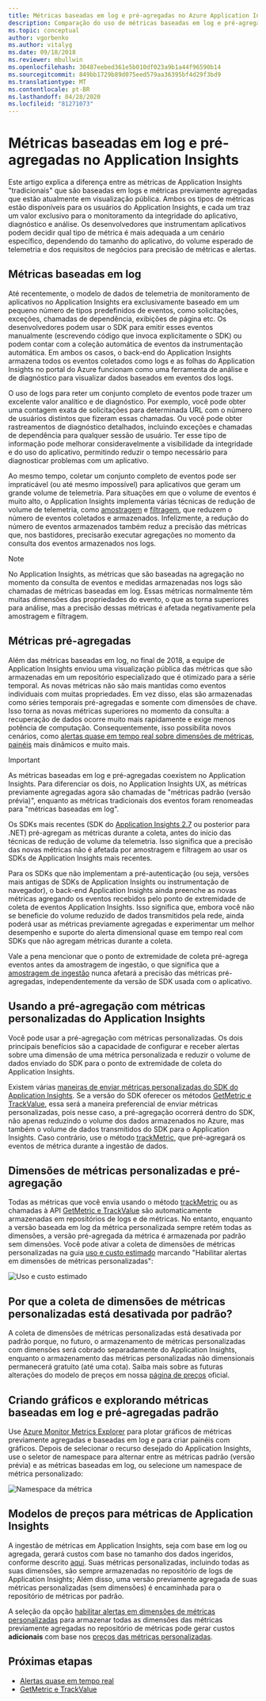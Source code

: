 ```yaml
---
title: Métricas baseadas em log e pré-agregadas no Azure Application Insights | Microsoft Docs
description: Comparação do uso de métricas baseadas em log e pré-agregadas no Azure Application Insights
ms.topic: conceptual
author: vgorbenko
ms.author: vitalyg
ms.date: 09/18/2018
ms.reviewer: mbullwin
ms.openlocfilehash: 30487eebed361e5b010df023a9b1a44f96590b14
ms.sourcegitcommit: 849bb1729b89d075eed579aa36395bf4d29f3bd9
ms.translationtype: MT
ms.contentlocale: pt-BR
ms.lasthandoff: 04/28/2020
ms.locfileid: "81271073"
---
```

# <a name="log-based-and-pre-aggregated-metrics-in-application-insights"></a>Métricas baseadas em log e pré-agregadas no Application Insights

Este artigo explica a diferença entre as métricas de Application Insights "tradicionais" que são baseadas em logs e métricas previamente agregadas que estão atualmente em visualização pública. Ambos os tipos de métricas estão disponíveis para os usuários do Application Insights, e cada um traz um valor exclusivo para o monitoramento da integridade do aplicativo, diagnóstico e análise. Os desenvolvedores que instrumentam aplicativos podem decidir qual tipo de métrica é mais adequada a um cenário específico, dependendo do tamanho do aplicativo, do volume esperado de telemetria e dos requisitos de negócios para precisão de métricas e alertas.

## <a name="log-based-metrics"></a>Métricas baseadas em log

Até recentemente, o modelo de dados de telemetria de monitoramento de aplicativos no Application Insights era exclusivamente baseado em um pequeno número de tipos predefinidos de eventos, como solicitações, exceções, chamadas de dependência, exibições de página etc. Os desenvolvedores podem usar o SDK para emitir esses eventos manualmente (escrevendo código que invoca explicitamente o SDK) ou podem contar com a coleção automática de eventos da instrumentação automática. Em ambos os casos, o back-end do Application Insights armazena todos os eventos coletados como logs e as folhas do Application Insights no portal do Azure funcionam como uma ferramenta de análise e de diagnóstico para visualizar dados baseados em eventos dos logs.

O uso de logs para reter um conjunto completo de eventos pode trazer um excelente valor analítico e de diagnóstico. Por exemplo, você pode obter uma contagem exata de solicitações para determinada URL com o número de usuários distintos que fizeram essas chamadas. Ou você pode obter rastreamentos de diagnóstico detalhados, incluindo exceções e chamadas de dependência para qualquer sessão de usuário. Ter esse tipo de informação pode melhorar consideravelmente a visibilidade da integridade e do uso do aplicativo, permitindo reduzir o tempo necessário para diagnosticar problemas com um aplicativo.

Ao mesmo tempo, coletar um conjunto completo de eventos pode ser impraticável (ou até mesmo impossível) para aplicativos que geram um grande volume de telemetria. Para situações em que o volume de eventos é muito alto, o Application Insights implementa várias técnicas de redução de volume de telemetria, como [amostragem](https://docs.microsoft.com/azure/application-insights/app-insights-sampling) e [filtragem](https://docs.microsoft.com/azure/application-insights/app-insights-api-filtering-sampling), que reduzem o número de eventos coletados e armazenados. Infelizmente, a redução do número de eventos armazenados também reduz a precisão das métricas que, nos bastidores, precisarão executar agregações no momento da consulta dos eventos armazenados nos logs.

> [!NOTE]
> No Application Insights, as métricas que são baseadas na agregação no momento da consulta de eventos e medidas armazenadas nos logs são chamadas de métricas baseadas em log. Essas métricas normalmente têm muitas dimensões das propriedades do evento, o que as torna superiores para análise, mas a precisão dessas métricas é afetada negativamente pela amostragem e filtragem.

## <a name="pre-aggregated-metrics"></a>Métricas pré-agregadas

Além das métricas baseadas em log, no final de 2018, a equipe de Application Insights enviou uma visualização pública das métricas que são armazenadas em um repositório especializado que é otimizado para a série temporal. As novas métricas não são mais mantidas como eventos individuais com muitas propriedades. Em vez disso, elas são armazenadas como séries temporais pré-agregadas e somente com dimensões de chave. Isso torna as novas métricas superiores no momento da consulta: a recuperação de dados ocorre muito mais rapidamente e exige menos potência de computação. Consequentemente, isso possibilita novos cenários, como [alertas quase em tempo real sobre dimensões de métricas](https://docs.microsoft.com/azure/monitoring-and-diagnostics/monitoring-near-real-time-metric-alerts), [painéis](https://docs.microsoft.com/azure/azure-monitor/app/overview-dashboard) mais dinâmicos e muito mais.

> [!IMPORTANT]
> As métricas baseadas em log e pré-agregadas coexistem no Application Insights. Para diferenciar os dois, no Application Insights UX, as métricas previamente agregadas agora são chamadas de "métricas padrão (versão prévia)", enquanto as métricas tradicionais dos eventos foram renomeadas para "métricas baseadas em log".

Os SDKs mais recentes (SDK do [Application Insights 2.7](https://www.nuget.org/packages/Microsoft.ApplicationInsights/2.7.2) ou posterior para .NET) pré-agregam as métricas durante a coleta, antes do início das técnicas de redução de volume da telemetria. Isso significa que a precisão das novas métricas não é afetada por amostragem e filtragem ao usar os SDKs de Application Insights mais recentes.

Para os SDKs que não implementam a pré-autenticação (ou seja, versões mais antigas de SDKs de Application Insights ou instrumentação de navegador), o back-end Application Insights ainda preenche as novas métricas agregando os eventos recebidos pelo ponto de extremidade de coleta de eventos Application Insights. Isso significa que, embora você não se beneficie do volume reduzido de dados transmitidos pela rede, ainda poderá usar as métricas previamente agregadas e experimentar um melhor desempenho e suporte do alerta dimensional quase em tempo real com SDKs que não agregam métricas durante a coleta.

Vale a pena mencionar que o ponto de extremidade de coleta pré-agrega eventos antes da amostragem de ingestão, o que significa que a [amostragem de ingestão](https://docs.microsoft.com/azure/application-insights/app-insights-sampling) nunca afetará a precisão das métricas pré-agregadas, independentemente da versão de SDK usada com o aplicativo.  

## <a name="using-pre-aggregation-with-application-insights-custom-metrics"></a>Usando a pré-agregação com métricas personalizadas do Application Insights

Você pode usar a pré-agregação com métricas personalizadas. Os dois principais benefícios são a capacidade de configurar e receber alertas sobre uma dimensão de uma métrica personalizada e reduzir o volume de dados enviado do SDK para o ponto de extremidade de coleta do Application Insights.

Existem várias [maneiras de enviar métricas personalizadas do SDK do Application Insights](https://docs.microsoft.com/azure/application-insights/app-insights-api-custom-events-metrics). Se a versão do SDK oferecer os métodos [GetMetric e TrackValue](https://docs.microsoft.com/azure/application-insights/app-insights-api-custom-events-metrics#getmetric), essa será a maneira preferencial de enviar métricas personalizadas, pois nesse caso, a pré-agregação ocorrerá dentro do SDK, não apenas reduzindo o volume dos dados armazenados no Azure, mas também o volume de dados transmitidos do SDK para o Application Insights. Caso contrário, use o método [trackMetric](https://docs.microsoft.com/azure/application-insights/app-insights-api-custom-events-metrics#trackmetric), que pré-agregará os eventos de métrica durante a ingestão de dados.

## <a name="custom-metrics-dimensions-and-pre-aggregation"></a>Dimensões de métricas personalizadas e pré-agregação

Todas as métricas que você envia usando o método [trackMetric](https://docs.microsoft.com/azure/application-insights/app-insights-api-custom-events-metrics#trackmetric) ou as chamadas à API [GetMetric e TrackValue](https://docs.microsoft.com/azure/application-insights/app-insights-api-custom-events-metrics#getmetric) são automaticamente armazenadas em repositórios de logs e de métricas. No entanto, enquanto a versão baseada em log da métrica personalizada sempre retém todas as dimensões, a versão pré-agregada da métrica é armazenada por padrão sem dimensões. Você pode ativar a coleta de dimensões de métricas personalizadas na guia [uso e custo estimado](https://docs.microsoft.com/azure/application-insights/app-insights-pricing) marcando "Habilitar alertas em dimensões de métricas personalizadas": 

![Uso e custo estimado](./media/pre-aggregated-metrics-log-metrics/001-cost.png)

## <a name="why-is-collection-of-custom-metrics-dimensions-turned-off-by-default"></a>Por que a coleta de dimensões de métricas personalizadas está desativada por padrão?

A coleta de dimensões de métricas personalizadas está desativada por padrão porque, no futuro, o armazenamento de métricas personalizadas com dimensões será cobrado separadamente do Application Insights, enquanto o armazenamento das métricas personalizadas não dimensionais permanecerá gratuito (até uma cota). Saiba mais sobre as futuras alterações do modelo de preços em nossa [página de preços](https://azure.microsoft.com/pricing/details/monitor/) oficial.

## <a name="creating-charts-and-exploring-log-based-and-standard-pre-aggregated-metrics"></a>Criando gráficos e explorando métricas baseadas em log e pré-agregadas padrão

Use [Azure Monitor Metrics Explorer](../platform/metrics-getting-started.md) para plotar gráficos de métricas previamente agregadas e baseadas em log e para criar painéis com gráficos. Depois de selecionar o recurso desejado do Application Insights, use o seletor de namespace para alternar entre as métricas padrão (versão prévia) e as métricas baseadas em log, ou selecione um namespace de métrica personalizado:

![Namespace da métrica](./media/pre-aggregated-metrics-log-metrics/002-metric-namespace.png)

## <a name="pricing-models-for-application-insights-metrics"></a>Modelos de preços para métricas de Application Insights

A ingestão de métricas em Application Insights, seja com base em log ou agregada, gerará custos com base no tamanho dos dados ingeridos, conforme descrito [aqui](https://docs.microsoft.com/azure/azure-monitor/app/pricing#pricing-model). Suas métricas personalizadas, incluindo todas as suas dimensões, são sempre armazenadas no repositório de logs de Application Insights; Além disso, uma versão previamente agregada de suas métricas personalizadas (sem dimensões) é encaminhada para o repositório de métricas por padrão.

A seleção da opção [habilitar alertas em dimensões de métricas personalizadas](#custom-metrics-dimensions-and-pre-aggregation) para armazenar todas as dimensões das métricas previamente agregadas no repositório de métricas pode gerar custos **adicionais** com base nos [preços das métricas personalizadas](https://azure.microsoft.com/pricing/details/monitor/).

## <a name="next-steps"></a>Próximas etapas

* [Alertas quase em tempo real](https://docs.microsoft.com/azure/monitoring-and-diagnostics/monitoring-near-real-time-metric-alerts)
* [GetMetric e TrackValue](https://docs.microsoft.com/azure/application-insights/app-insights-api-custom-events-metrics#getmetric)
